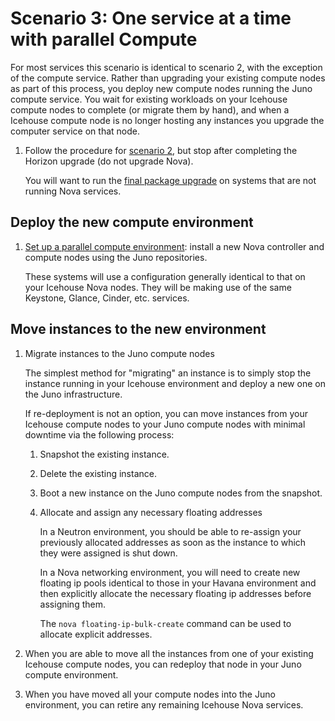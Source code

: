 # Scenario 3: One service at a time with parallel Compute

For most services this scenario is identical to scenario 2, with the
exception of the compute service.  Rather than upgrading your existing
compute nodes as part of this process, you deploy new compute nodes
running the Juno compute service.  You wait for existing workloads
on your Icehouse compute nodes to complete (or migrate them by hand),
and when a Icehouse compute node is no longer hosting any instances you
upgrade the computer service on that node.

1. Follow the procedure for [scenario 2][s2], but stop after completing
   the Horizon upgrade (do not upgrade Nova).

   You will want to run the [final package upgrade][final] on systems that are
   not running Nova services.

   [final]: final-package-upgrade.html

## Deploy the new compute environment

1. [Set up a parallel compute environment][parallel]: install a new
   Nova controller  and compute nodes using the Juno repositories.

     These systems will use a configuration generally identical to that
     on your Icehouse Nova nodes.  They will be making use of the
     same Keystone, Glance, Cinder, etc. services.

[parallel]: parallel-nova.html

## Move instances to the new environment

1. Migrate instances to the Juno compute nodes

     The simplest method for "migrating" an instance is to simply
     stop the instance running in your Icehouse environment and deploy
     a new one on the Juno infrastructure.

     If re-deployment is not an option, you can move instances from
     your Icehouse compute nodes to your Juno compute nodes with
     minimal downtime via the following process:
     
     1. Snapshot the existing instance.
     1. Delete the existing instance.
     1. Boot a new instance on the Juno compute nodes from the
        snapshot.
     1. Allocate and assign any necessary floating addresses

          In a Neutron environment, you should be able to re-assign
          your previously allocated addresses as soon as the instance
          to which they were assigned is shut down.

          In a Nova networking environment, you will need to create
          new floating ip pools identical to those in your Havana
          environment and then explicitly allocate the necessary
          floating ip addresses before assigning them.

          The `nova floating-ip-bulk-create` command can be used to
          allocate explicit addresses.

1. When you are able to move all the instances from one of your
   existing Icehouse compute nodes, you can redeploy that node in your
   Juno compute environment.

1. When you have moved all your compute nodes into the Juno
   environment, you can retire any remaining Icehouse Nova services.

[s2]: upgrade-2.html

